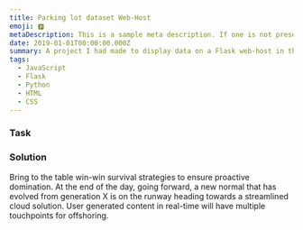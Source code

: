 ```yaml
---
title: Parking lot dataset Web-Host
emoji: 🅿
metaDescription: This is a sample meta description. If one is not present in your page/project's front matter, the default metadata.description will be used instead.
date: 2019-01-01T00:00:00.000Z
summary: A project I had made to display data on a Flask web-host in the form of a proof-of concept program simulating the data layout of a parking lot.
tags:
  - JavaScript
  - Flask
  - Python
  - HTML
  - CSS
---
```


### Task



### Solution

Bring to the table win-win survival strategies to ensure proactive domination. At the end of the day, going forward, a new normal that has evolved from generation X is on the runway heading towards a streamlined cloud solution. User generated content in real-time will have multiple touchpoints for offshoring.
